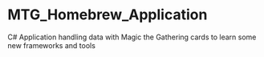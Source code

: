 # MTG_Homebrew_Application
C# Application handling data with Magic the Gathering cards to learn some new frameworks and tools
